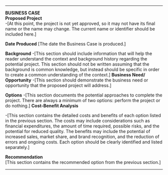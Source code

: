   ---------------------------------------------------------------------------------------------------------------------------------------------------------------------------------------------------------------------------------------------------------------------------------------------------------------------------------------------------------------------------------------------------------------------------------------------------------------------------------- ------------------------------------------------------------------------------------------------------------------------------------------------------------------------------------------------------------------------------------------------------------------------------------------------------------------------------------
  **BUSINESS CASE**                                                                                                                                                                                                                                                                                                                                                                                                                                                                  
  **Proposed Project**  
  -\[At this point, the project is not yet approved, so it may not have its final name or the name may change. The current name or identifier should be included here.\]
 
 **Date Produced**                                                                                                                                                                                                                                                                                                                                                                                                                                                                  \[The date the Business Case is produced.\]
  
  **Background**
  -\[This section should include information that will help the reader understand the context and background history regarding the potential project. This section should not be written assuming that the background is common knowledge, but instead should be specific in order to create a common understanding of the context.\]
  **Business Need/ Opportunity**
  -\[This section should demonstrate the business need or opportunity that the proposed project will address.\]
  
**Options**
  -\[This section documents the potential approaches to complete the project. There are always a minimum of two options: perform the project or do nothing.\]
  **Cost-Benefit Analysis**
    
  -\[This section contains the detailed costs and benefits of each option listed in the previous section. The costs may include considerations such as financial expenditures, the amount of time required, possible risks, and the potential for reduced quality. The benefits may include the potential of increased sales, market share, and brand recognition, and the reduction of errors and ongoing costs. Each option should be clearly identified and listed separately.\]   
                                                                                                                                                                                                                                                                                                                                                                                                                                                                                     
  **Recommendation**                                                                                                                                                                                                                                                                                                                                                                                                                                                                 
  \[This section contains the recommended option from the previous section.\]                                                                                                                                                                                                                                                                                                                                                                                                        
  ---------------------------------------------------------------------------------------------------------------------------------------------------------------------------------------------------------------------------------------------------------------------------------------------------------------------------------------------------------------------------------------------------------------------------------------------------------------------------------- ------------------------------------------------------------------------------------------------------------------------------------------------------------------------------------------------------------------------------------------------------------------------------------------------------------------------------------
